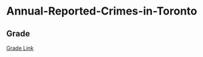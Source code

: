 # Annual-Reported-Crimes-in-Toronto

## Grade
[Grade Link](https://app.crowdmark.com/score/20aa56e2-9574-44e9-ab68-a18d5e3da005)
